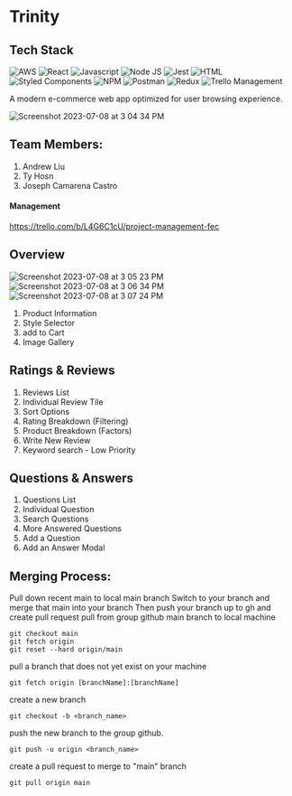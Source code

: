 # Trinity


## Tech Stack

![AWS](https://img.shields.io/badge/Amazon_AWS-FF9900?style=for-the-badge&logo=amazonaws&logoColor=white)
![React](https://img.shields.io/badge/React-20232A?style=for-the-badge&logo=react&logoColor=61DAFB)
![Javascript](https://img.shields.io/badge/JavaScript-323330?style=for-the-badge&logo=javascript&logoColor=F7DF1E)
![Node JS](https://img.shields.io/badge/Node.js-339933?style=for-the-badge&logo=nodedotjs&logoColor=white)
![Jest](https://img.shields.io/badge/Jest-C21325?style=for-the-badge&logo=jest&logoColor=white)
![HTML](https://img.shields.io/badge/HTML5-E34F26?style=for-the-badge&logo=html5&logoColor=white)
![Styled Components](https://img.shields.io/badge/styled--components-DB7093?style=for-the-badge&logo=styled-components&logoColor=white)
![NPM](https://img.shields.io/badge/npm-CB3837?style=for-the-badge&logo=npm&logoColor=white)
![Postman](https://img.shields.io/badge/Postman-FF6C37?style=for-the-badge&logo=Postman&logoColor=white)
![Redux](https://img.shields.io/badge/Redux-593D88?style=for-the-badge&logo=redux&logoColor=white)
![Trello Management](https://img.shields.io/badge/Trello-0052CC?style=for-the-badge&logo=trello&logoColor=white)


A modern e-commerce web app optimized for user browsing experience.



![Screenshot 2023-07-08 at 3 04 34 PM](https://github.com/TheTrifectaProject/FEC-Sprint/assets/104655832/08a59fee-e88e-4f11-9a12-3ffbaa01b622)



## Team Members:

1. Andrew Liu
2. Ty Hosn
3. Joseph Camarena Castro

#### Management 
https://trello.com/b/L4G6C1cU/project-management-fec

## Overview
![Screenshot 2023-07-08 at 3 05 23 PM](https://github.com/TheTrifectaProject/FEC-Sprint/assets/104655832/8b2d1394-c3ff-4424-8cb5-d53f69514e27)
![Screenshot 2023-07-08 at 3 06 34 PM](https://github.com/TheTrifectaProject/FEC-Sprint/assets/104655832/f136b875-b78a-4e37-8540-55609c3baec3)
![Screenshot 2023-07-08 at 3 07 24 PM](https://github.com/TheTrifectaProject/FEC-Sprint/assets/104655832/ebf95212-4f0d-4b6f-880b-b3db469c9b7e)

1. Product Information
2. Style Selector
3. add to Cart
4. Image Gallery



## Ratings & Reviews

1. Reviews List
2. Individual Review Tile
3. Sort Options
4. Rating Breakdown (Filtering)
5. Product Breakdown (Factors)
6. Write New Review
7. Keyword search - Low Priority


## Questions & Answers

1. Questions List
2. Individual Question
3. Search Questions
4. More Answered Questions
5. Add a Question
6. Add an Answer Modal



## Merging Process: 
Pull down recent main to local main branch
Switch to your branch and merge that main into your branch
Then push your branch up to gh and create pull request
pull from group github main branch to local machine

```
git checkout main
git fetch origin
git reset --hard origin/main
```

pull a branch that does not yet exist on your machine
```
git fetch origin [branchName]:[branchName]
```

create a new branch
```
git checkout -b <branch_name>
```

push the new branch to the group github.
```
git push -u origin <branch_name>
```

create a pull request to merge to "main" branch
```
git pull origin main
```
